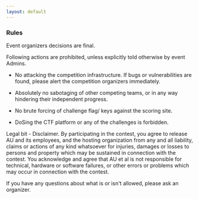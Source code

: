 ```yaml
---
layout: default
---
```


### Rules

Event organizers decisions are final.


Following actions are prohibited, unless explicitly told otherwise by event Admins.


- No attacking the competition infrastructure. If bugs or vulnerabilities are found, please alert the 
competition organizers immediately.

- Absolutely no sabotaging of other competing teams, or in any way hindering their independent progress.

- No brute forcing of challenge flag/ keys against the scoring site.

- DoSing the CTF platform or any of the challenges is forbidden.



Legal bit - Disclaimer. By participating in the contest, you agree to release AU and its employees, and the 
hosting organization from any and all liability, claims or actions of any kind whatsoever for injuries, damages or losses to persons and property which may be sustained in connection with the contest. You acknowledge and agree that AU et al is not responsible for technical, hardware or software failures, or other errors or problems which may occur in connection with the contest.


If you have any questions about what is or isn't allowed, please ask an organizer.
